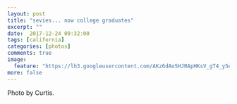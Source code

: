 ```yaml
---
layout: post
title: "sevies... now college graduates"
excerpt: ""
date:  2017-12-24 09:32:00
tags: [california]
categories: [photos]
comments: true
image:
  feature: "https://lh3.googleusercontent.com/AKz6dAo5HJRApHKsV_gT4_y5exluszT6nEjOoGCgC7XrKNKP0emWfRO207FQcWS8XnTK25ZJM9gEUyyseOsJrXR8iI2buR3am7_G_C4CFFba1oq2T8HDvL2ycvj-l59-W0YQ8VuQrRQicOPv_1whvskP5UiQFqrZhgOQmn4OxS3I3QcLv3PP-yd8soRCfHP8MPEo9E3sNe-84P5PSblcthWOBXEE-qcN7z9Me_3_Wbj6k4z_7WnfhoMhDn5zdHqdj9Q37RZaqmcoi6vcqhPtlBhM8sjNi_LY7HzrCRwFcvB3TOUsQ24J4tUSlrnJoZMMUv8gkJv6k9ieYd1_a8hGsdDm5owfPNsECmFYXdzyRY5SivIHiIWlO-CSrQunlrlLJhX-7YBf4Tx4MRo_VK4SKgd5wh-jbBBItfN6flAwFuLYQSrt4XhvZAJcnEpZTi2xOzVr_JPp33x-jbknOHulU261g18zOaLSyImQCPxw52W-l74gq8PNoczwjcctDCAgEcgymgX8Ua1FuwPxXYSvaBm0090FSuZpdNACD9a7cnAvCDfVYJQzO9UdGxMjJSMK-vGnUNoFhDWzRQc8tUMCFaUsn7wdWwpqVukfva_8hyQECN4iflAyjG1Gzz88OHRhU_z1JLds4EivDEmKAZt12OsA1HSBaavyRQ=w1410-h942-no"
more: false
---
```


Photo by Curtis.